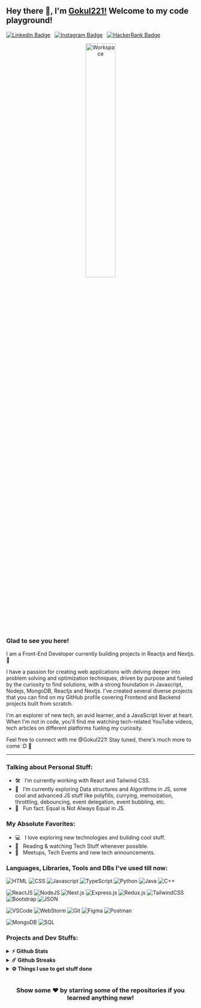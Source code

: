 ## Hey there 👋, I'm [Gokul221!](https://github.com/Gokul221/) Welcome to my code playground!

[![Linkedin Badge](https://img.shields.io/badge/-LinkedIn-0e76a8?style=flat-square&logo=Linkedin&logoColor=white)](https://linkedin.com/in/gokul-bhoi-3b8b39188) &nbsp;
[![Instagram Badge](https://img.shields.io/badge/-Instagram-e4405f?style=flat-square&logo=Instagram&logoColor=white)](https://instagram.com/gokulbhoi_/) &nbsp;
[![HackerRank Badge](https://img.shields.io/badge/-HackerRank-2EC866?style=flat-square&logo=HackerRank&logoColor=white)](https://www.hackerrank.com/gokulbhoi)

<div align="center">
  <img src="https://github.com/SP-XD/SP-XD/blob/main/images/dev-working_rounded.gif?raw=true" href="https://github.com/sp-xd" alt="Workspace"  width="40%"/><br>
</div>

### Glad to see you here! 
I am a Front-End Developer currently building projects in Reactjs and Nextjs. 🚀

I have a passion for creating web applications with delving deeper into problem solving and optimization techniques, driven by purpose and fueled by the curiosity to find solutions, with a strong foundation in Javascript, Nodejs, MongoDB, Reactjs and Nextjs. I've created several diverse projects that you can find on my GitHub profile covering Frontend and Backend projects built from scratch.

I'm an explorer of new tech, an avid learner, and a JavaScript lover at heart. When I'm not in code, you'll find me watching tech-related YouTube videos, tech articles on different platforms fueling my curiosity.

Feel free to connect with me @Gokul221! Stay tuned, there's much more to come :D 🌟

<hr>

### Talking about Personal Stuff:

- 🛠 &nbsp; I’m currently working with React and Tailwind CSS.
- 🚀 &nbsp; I’m currently exploring Data structures and Algorithms in JS, some cool and advanced JS stuff like polyfills, currying, memoization, throttling, debouncing, event delegation, event bubbling, etc.
- 👾 &nbsp; Fun fact: Equal is Not Always Equal in JS.


### My Absolute Favorites:

- 💻 &nbsp; I love exploring new technologies and building cool stuff.
- 📰 &nbsp; Reading & watching Tech Stuff whenever possible.
- 🍕 &nbsp; Meetups, Tech Events and new tech announcements.


### Languages, Libraries, Tools and DBs I've used till now:

![HTML](https://img.shields.io/badge/HTML5-E34F26?style=flat&logo=html5&logoColor=white)
![CSS](https://img.shields.io/badge/CSS3-1572B6?style=flat&logo=css3&logoColor=white)
![Javascript](https://img.shields.io/badge/JavaScript-323330?style=flat&logo=javascript&logoColor=F7DF1E)
![TypeScript](https://img.shields.io/badge/TypeScript-3178C6?style=flat&logo=typescript&logoColor=white)
![Python](https://img.shields.io/badge/Python-3776AB?style=flat&logo=python&logoColor=white)
![Java](https://img.shields.io/badge/Java-ED8B00?style=flat&logo=java&logoColor=white)
![C++](https://img.shields.io/badge/C%2B%2B-00599C?style=flat&logo=c%2B%2B&logoColor=white)

![ReactJS](https://img.shields.io/badge/ReactJS-61DAFB?style=flat&logo=react&logoColor=black)
![NodeJS](https://img.shields.io/badge/Node.js-43853D?style=flat&logo=node.js&logoColor=white)
![Next.js](https://img.shields.io/badge/Next.js-gray?style=flat&logo=next.js&logoColor=white)
![Express.js](https://img.shields.io/badge/Express.js-34A853?style=flat&logo=express&logoColor=white)
![Redux.js](https://img.shields.io/badge/Redux-764ABC?style=flat&logo=redux&logoColor=white)
![TailwindCSS](https://img.shields.io/badge/TailwindCSS-38B2AC?style=flat&logo=tailwind-css&logoColor=white)
![Bootstrap](https://img.shields.io/badge/Bootstrap-7952B3?style=flat&logo=bootstrap&logoColor=white)
![JSON](https://img.shields.io/badge/JSON-5E5C5C?style=flat&logo=json&logoColor=white)

![VSCode](https://img.shields.io/badge/VSCode-0078D4?style=flat&logo=visual-studio-code&logoColor=white)
![WebStorm](https://img.shields.io/badge/WebStorm-000000?style=flat&logo=webstorm&logoColor=21D789)
![Git](https://img.shields.io/badge/Git-F05032?style=flat&logo=git&logoColor=white)
![Figma](https://img.shields.io/badge/Figma-F24E1E?style=flat&logo=figma&logoColor=white)
![Postman](https://img.shields.io/badge/Postman-FF6C37?style=flat&logo=Postman&logoColor=white)

![MongoDB](https://img.shields.io/badge/MongoDB-47A248?style=flat&logo=mongodb&logoColor=white)
![SQL](https://img.shields.io/badge/SQL-336791?style=flat&logo=postgresql&logoColor=white)


### Projects and Dev Stuffs:

<details>
  <summary><b>⚡ Github Stats</b></summary>

  <br />
  <img height="180em" src="https://github-readme-stats.vercel.app/api?username=Gokul221&show_icons=true&hide_border=true&&count_private=true&include_all_commits=true" />
  <img height="180em" src="https://github-readme-stats.vercel.app/api/top-langs/?username=Gokul221&exclude_repo=KNN-Image-Classification&show_icons=true&hide_border=true&layout=compact&langs_count=8"/>
</details>

<details>
  <summary><b>☄️ Github Streaks</b></summary>

  <br />
  <img height="180em" src="https://github-readme-streak-stats.herokuapp.com/?user=Gokul221&hide_border=true" />
</details>

<details>
  <br />
  <summary><b>⚙️ Things I use to get stuff done</b></summary>
  	<ul>
  	    <li><b>OS:</b> macOS 15 Sequoia</li>
	    <li><b>Laptop: </b> Macbook Air M1</li>
  	    <li><b>Browser: </b> Chrome & Safari</li>
	    <li><b>Terminal: </b> Warp Terminal (really cool! with AI auto complete and copilot) & mac Terminal</li>
	    <li><b>Code Editor:</b> VSCode, Webstorm (new favorite)</li>
 	    <li><b>Other Tools:</b> Postman, Notion, Figma, Pieces OS</li>
	    <li><b>To Stay Updated:</b> Mostly YouTube videos along with TechCrunch, Medium blogs </li>
	</ul>
</details>

#

<div align="center">

### Show some ❤️ by starring some of the repositories if you learned anything new!

</div>
